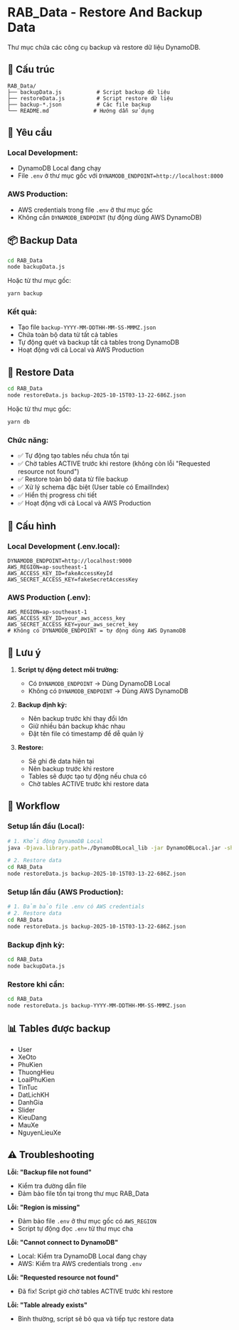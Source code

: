 # RAB_Data - Restore And Backup Data

Thư mục chứa các công cụ backup và restore dữ liệu DynamoDB.

## 📁 Cấu trúc

```
RAB_Data/
├── backupData.js           # Script backup dữ liệu
├── restoreData.js          # Script restore dữ liệu
├── backup-*.json           # Các file backup
└── README.md              # Hướng dẫn sử dụng
```

## 🔧 Yêu cầu

### Local Development:
- DynamoDB Local đang chạy
- File `.env` ở thư mục gốc với `DYNAMODB_ENDPOINT=http://localhost:8000`

### AWS Production:
- AWS credentials trong file `.env` ở thư mục gốc
- Không cần `DYNAMODB_ENDPOINT` (tự động dùng AWS DynamoDB)

## 📦 Backup Data

```bash
cd RAB_Data
node backupData.js
```

Hoặc từ thư mục gốc:
```bash
yarn backup
```

### Kết quả:
- Tạo file `backup-YYYY-MM-DDTHH-MM-SS-MMMZ.json`
- Chứa toàn bộ data từ tất cả tables
- Tự động quét và backup tất cả tables trong DynamoDB
- Hoạt động với cả Local và AWS Production

## 🔄 Restore Data

```bash
cd RAB_Data
node restoreData.js backup-2025-10-15T03-13-22-686Z.json
```

Hoặc từ thư mục gốc:
```bash
yarn db
```

### Chức năng:
- ✅ Tự động tạo tables nếu chưa tồn tại
- ✅ Chờ tables ACTIVE trước khi restore (không còn lỗi "Requested resource not found")
- ✅ Restore toàn bộ data từ file backup
- ✅ Xử lý schema đặc biệt (User table có EmailIndex)
- ✅ Hiển thị progress chi tiết
- ✅ Hoạt động với cả Local và AWS Production

## 📝 Cấu hình

### Local Development (.env.local):
```env
DYNAMODB_ENDPOINT=http://localhost:9000
AWS_REGION=ap-southeast-1
AWS_ACCESS_KEY_ID=fakeAccessKeyId
AWS_SECRET_ACCESS_KEY=fakeSecretAccessKey
```

### AWS Production (.env):
```env
AWS_REGION=ap-southeast-1
AWS_ACCESS_KEY_ID=your_aws_access_key
AWS_SECRET_ACCESS_KEY=your_aws_secret_key
# Không có DYNAMODB_ENDPOINT = tự động dùng AWS DynamoDB
```

## 📝 Lưu ý

1. **Script tự động detect môi trường:**
   - Có `DYNAMODB_ENDPOINT` → Dùng DynamoDB Local
   - Không có `DYNAMODB_ENDPOINT` → Dùng AWS DynamoDB

2. **Backup định kỳ:**
   - Nên backup trước khi thay đổi lớn
   - Giữ nhiều bản backup khác nhau
   - Đặt tên file có timestamp để dễ quản lý

3. **Restore:**
   - Sẽ ghi đè data hiện tại
   - Nên backup trước khi restore
   - Tables sẽ được tạo tự động nếu chưa có
   - Chờ tables ACTIVE trước khi restore data

## 🚀 Workflow

### Setup lần đầu (Local):
```bash
# 1. Khởi động DynamoDB Local
java -Djava.library.path=./DynamoDBLocal_lib -jar DynamoDBLocal.jar -sharedDb

# 2. Restore data
cd RAB_Data
node restoreData.js backup-2025-10-15T03-13-22-686Z.json
```

### Setup lần đầu (AWS Production):
```bash
# 1. Đảm bảo file .env có AWS credentials
# 2. Restore data
cd RAB_Data
node restoreData.js backup-2025-10-15T03-13-22-686Z.json
```

### Backup định kỳ:
```bash
cd RAB_Data
node backupData.js
```

### Restore khi cần:
```bash
cd RAB_Data
node restoreData.js backup-YYYY-MM-DDTHH-MM-SS-MMMZ.json
```

## 📊 Tables được backup

- User
- XeOto
- PhuKien
- ThuongHieu
- LoaiPhuKien
- TinTuc
- DatLichKH
- DanhGia
- Slider
- KieuDang
- MauXe
- NguyenLieuXe

## ⚠️ Troubleshooting

**Lỗi: "Backup file not found"**
- Kiểm tra đường dẫn file
- Đảm bảo file tồn tại trong thư mục RAB_Data

**Lỗi: "Region is missing"**
- Đảm bảo file `.env` ở thư mục gốc có `AWS_REGION`
- Script tự động đọc `.env` từ thư mục cha

**Lỗi: "Cannot connect to DynamoDB"**
- Local: Kiểm tra DynamoDB Local đang chạy
- AWS: Kiểm tra AWS credentials trong `.env`

**Lỗi: "Requested resource not found"**
- Đã fix! Script giờ chờ tables ACTIVE trước khi restore

**Lỗi: "Table already exists"**
- Bình thường, script sẽ bỏ qua và tiếp tục restore data
